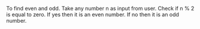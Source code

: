 To find even and odd.
Take any number n as input from user.
Check if n % 2 is equal to zero.
If yes then it is an even number.
If no then it is an odd number.
